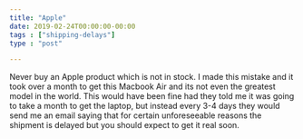 ```yaml
---
title: "Apple"
date: 2019-02-24T00:00:00-00:00
tags : ["shipping-delays"]
type : "post"

---
```

Never buy an Apple product which is not in stock.
I made this mistake and it took over a month to get this Macbook Air and its not even the greatest model in the world.
This would have been fine had they told me it was going to take a month to get the laptop, but instead every 3-4 days they would send me an email saying that for certain unforeseeable reasons the shipment is delayed but you should expect to get it real soon.
